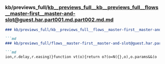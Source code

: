 ### kb/previews_full/kb__previews_full__kb__previews_full__flows__master-first__master-and-slot@guest.har.part001.md.part002.md.md

```md
### kb/previews_full/kb__previews_full__flows__master-first__master-and-slot@guest.har.part001.md.part002.md

```md
### kb/previews_full/flows__master-first__master-and-slot@guest.har.part001.md (part 002)

```md
ion,r.delay,r.easing)}function vt(o){return o?(o=N({},o),o.params&&(o
```

```

```

```
